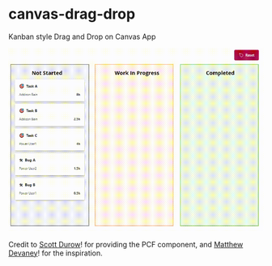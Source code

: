 # canvas-drag-drop

Kanban style Drag and Drop on Canvas App

![](https://github.com/addison-bain-je/canvas-drag-drop/blob/main/kanban_clip.gif)

Credit to [Scott Durow]([https://www.codecademy.com/pages/contribute-docs](https://github.com/scottdurow/power-drag-drop/releases))! for providing the PCF component, and [Matthew Devaney]([https://www.codecademy.com/pages/contribute-docs])! for the inspiration.
